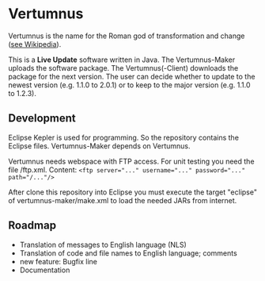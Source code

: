 # Vertumnus

Vertumnus is the name for the Roman god of transformation and change ([see Wikipedia](http://en.wikipedia.org/wiki/Vertumnus)).

This is a **Live Update** software written in Java. The Vertumnus-Maker uploads the software package.
The Vertumnus(-Client) downloads the package for the next version. The user can decide whether to update
to the newest version (e.g. 1.1.0 to 2.0.1) or to keep to the major version (e.g. 1.1.0 to 1.2.3).

## Development

Eclipse Kepler is used for programming. So the repository contains the Eclipse files.
Vertumnus-Maker depends on Vertumnus.

Vertumnus needs webspace with FTP access. For unit testing you need the file /ftp.xml.
Content: `<ftp server="..." username="..." password="..." path="/..."/>`

After clone this repository into Eclipse you must execute the target "eclipse" of vertumnus-maker/make.xml to load the needed JARs from internet.

## Roadmap

* Translation of messages to English language (NLS)
* Translation of code and file names to English language; comments
* new feature: Bugfix line
* Documentation
